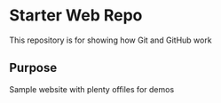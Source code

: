 # Starter Web Repo

This repository is for showing how Git and GitHub work

## Purpose

Sample website with plenty offiles for demos